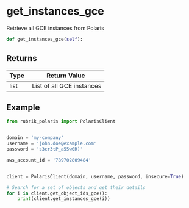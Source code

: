 # get_instances_gce

Retrieve all GCE instances from Polaris

```py
def get_instances_gce(self):
```



## Returns

| Type | Return Value                                                                                  |
|------|-----------------------------------------------------------------------------------------------|
| list | List of all GCE instances |



## Example

```py
from rubrik_polaris import PolarisClient


domain = 'my-company'
username = 'john.doe@example.com'
password = 's3cr3tP_a55w0R)'

aws_account_id = '789702809484'


client = PolarisClient(domain, username, password, insecure=True)

# Search for a set of objects and get their details
for i in client.get_object_ids_gce():
    print(client.get_instances_gce(i))

```
